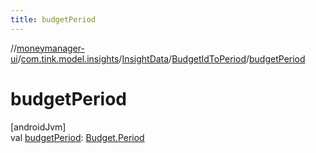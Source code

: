 ```yaml
---
title: budgetPeriod
---
```

//[moneymanager-ui](../../../../index.html)/[com.tink.model.insights](../../index.html)/[InsightData](../index.html)/[BudgetIdToPeriod](index.html)/[budgetPeriod](budget-period.html)



# budgetPeriod



[androidJvm]\
val [budgetPeriod](budget-period.html): [Budget.Period](../../../com.tink.model.budget/-budget/-period/index.html)




